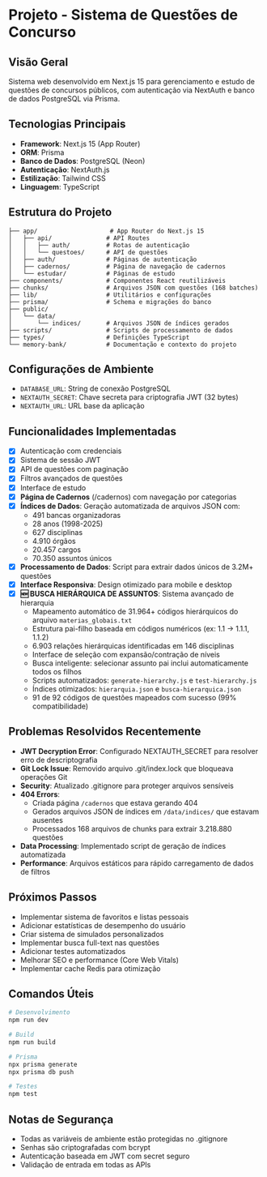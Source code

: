 # Projeto - Sistema de Questões de Concurso

## Visão Geral
Sistema web desenvolvido em Next.js 15 para gerenciamento e estudo de questões de concursos públicos, com autenticação via NextAuth e banco de dados PostgreSQL via Prisma.

## Tecnologias Principais
- **Framework**: Next.js 15 (App Router)
- **ORM**: Prisma
- **Banco de Dados**: PostgreSQL (Neon)
- **Autenticação**: NextAuth.js
- **Estilização**: Tailwind CSS
- **Linguagem**: TypeScript

## Estrutura do Projeto
```
├── app/                    # App Router do Next.js 15
│   ├── api/               # API Routes
│   │   ├── auth/          # Rotas de autenticação
│   │   └── questoes/      # API de questões
│   ├── auth/              # Páginas de autenticação
│   ├── cadernos/          # Página de navegação de cadernos
│   └── estudar/           # Páginas de estudo
├── components/            # Componentes React reutilizáveis
├── chunks/                # Arquivos JSON com questões (168 batches)
├── lib/                   # Utilitários e configurações
├── prisma/                # Schema e migrações do banco
├── public/
│   └── data/
│       └── indices/       # Arquivos JSON de índices gerados
├── scripts/               # Scripts de processamento de dados
├── types/                 # Definições TypeScript
└── memory-bank/           # Documentação e contexto do projeto
```

## Configurações de Ambiente
- `DATABASE_URL`: String de conexão PostgreSQL
- `NEXTAUTH_SECRET`: Chave secreta para criptografia JWT (32 bytes)
- `NEXTAUTH_URL`: URL base da aplicação

## Funcionalidades Implementadas
- [x] Autenticação com credenciais
- [x] Sistema de sessão JWT
- [x] API de questões com paginação
- [x] Filtros avançados de questões
- [x] Interface de estudo
- [x] **Página de Cadernos** (/cadernos) com navegação por categorias
- [x] **Índices de Dados**: Geração automatizada de arquivos JSON com:
  - 491 bancas organizadoras
  - 28 anos (1998-2025)
  - 627 disciplinas
  - 4.910 órgãos
  - 20.457 cargos
  - 70.350 assuntos únicos
- [x] **Processamento de Dados**: Script para extrair dados únicos de 3.2M+ questões
- [x] **Interface Responsiva**: Design otimizado para mobile e desktop
- [x] **🆕 BUSCA HIERÁRQUICA DE ASSUNTOS**: Sistema avançado de hierarquia
  - Mapeamento automático de 31.964+ códigos hierárquicos do arquivo `materias_globais.txt`
  - Estrutura pai-filho baseada em códigos numéricos (ex: 1.1 → 1.1.1, 1.1.2)
  - 6.903 relações hierárquicas identificadas em 146 disciplinas
  - Interface de seleção com expansão/contração de níveis
  - Busca inteligente: selecionar assunto pai inclui automaticamente todos os filhos
  - Scripts automatizados: `generate-hierarchy.js` e `test-hierarchy.js`
  - Índices otimizados: `hierarquia.json` e `busca-hierarquica.json`
  - 91 de 92 códigos de questões mapeados com sucesso (99% compatibilidade)

## Problemas Resolvidos Recentemente
- **JWT Decryption Error**: Configurado NEXTAUTH_SECRET para resolver erro de descriptografia
- **Git Lock Issue**: Removido arquivo .git/index.lock que bloqueava operações Git
- **Security**: Atualizado .gitignore para proteger arquivos sensíveis
- **404 Errors**: 
  - Criada página `/cadernos` que estava gerando 404
  - Gerados arquivos JSON de índices em `/data/indices/` que estavam ausentes
  - Processados 168 arquivos de chunks para extrair 3.218.880 questões
- **Data Processing**: Implementado script de geração de índices automatizada
- **Performance**: Arquivos estáticos para rápido carregamento de dados de filtros

## Próximos Passos
- Implementar sistema de favoritos e listas pessoais
- Adicionar estatísticas de desempenho do usuário
- Criar sistema de simulados personalizados
- Implementar busca full-text nas questões
- Adicionar testes automatizados
- Melhorar SEO e performance (Core Web Vitals)
- Implementar cache Redis para otimização

## Comandos Úteis
```bash
# Desenvolvimento
npm run dev

# Build
npm run build

# Prisma
npx prisma generate
npx prisma db push

# Testes
npm test
```

## Notas de Segurança
- Todas as variáveis de ambiente estão protegidas no .gitignore
- Senhas são criptografadas com bcrypt
- Autenticação baseada em JWT com secret seguro
- Validação de entrada em todas as APIs
